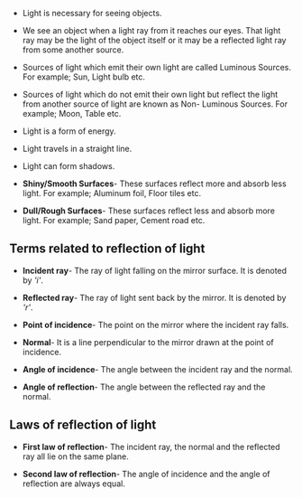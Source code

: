 * Light is necessary for seeing objects.

* We see an object when a light ray from it reaches our eyes. That light ray may be the light of the object itself or it may be a reflected light ray from some another source.

* Sources of light which emit their own light are called Luminous Sources. For example; Sun, Light bulb etc.

* Sources of light which do not emit their own light but reflect the light from another source of light are known as Non- Luminous Sources. For example; Moon, Table etc.

* Light is a form of energy.

* Light travels in a straight line.

* Light can form shadows.

* **Shiny/Smooth Surfaces**- These surfaces reflect more and absorb less light. For example; Aluminum foil, Floor tiles etc.

* **Dull/Rough Surfaces**- These surfaces reflect less and absorb more light. For example; Sand paper, Cement road etc.

## Terms related to reflection of light

* **Incident ray**- The ray of light falling on the mirror surface. It is denoted by *'i'*.

* **Reflected ray**- The ray of light sent back by the mirror. It is denoted by *'r'*.

* **Point of incidence**- The point on the mirror where the incident ray falls.

* **Normal**- It is a line perpendicular to the mirror drawn at the point of incidence.

* **Angle of incidence**- The angle between the incident ray and the normal.

* **Angle of reflection**- The angle between the reflected ray and the normal.

## Laws of reflection of light

* **First law of reflection**- The incident ray, the normal and the reflected ray all lie on the same plane.

* **Second law of reflection**- The angle of incidence and the angle of reflection are always equal. 
